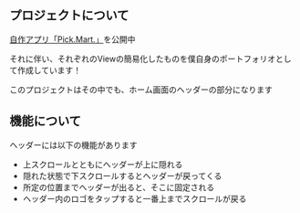 <div id="top"></div>


## プロジェクトについて


<p><a href="https://apps.apple.com/jp/app/pick-mart/id6474895773">自作アプリ「Pick.Mart.」</a>を公開中</p>
<p>それに伴い、それぞれのViewの簡易化したものを僕自身のポートフォリオとして作成しています！</p>
<p>このプロジェクトはその中でも、ホーム画面のヘッダーの部分になります</p>

## 機能について
<p>ヘッダーには以下の機能があります</p>

- 上スクロールとともにヘッダーが上に隠れる
- 隠れた状態で下スクロールするとヘッダーが戻ってくる
- 所定の位置までヘッダーが出ると、そこに固定される
- ヘッダー内のロゴをタップすると一番上までスクロールが戻る
